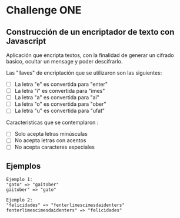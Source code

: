 # Challenge ONE
## Construcción de un encriptador de texto con Javascript

Aplicación que encripta textos, con la finalidad de generar un cifrado basico, ocultar un mensage y poder descifrarlo.

Las "llaves" de encriptación que se utilizaron son las siguientes:

- [ ] La letra "e" es convertida para "enter"
- [ ] La letra "i" es convertida para "imes"
- [ ] La letra "a" es convertida para "ai"
- [ ] La letra "o" es convertida para "ober"
- [ ] La letra "u" es convertida para "ufat"

Caracteristicas que se contemplaron :

- [ ] Solo acepta letras minúsculas
- [ ] No acepta letras con acentos
- [ ] No acepta caracteres especiales

## Ejemplos
```
Ejemplo 1:
"gato" => "gaitober"
gaitober" => "gato"
```

```
Ejemplo 2:
"felicidades" => "fenterlimescimesdaidenters"
fenterlimescimesdaidenters" => "felicidades"
```
